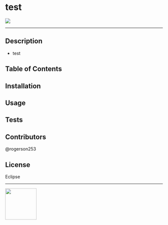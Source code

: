 # test
  <img src="https://img.shields.io/badge/License-MIT-blue">
  <hr>
  
  ## Description
  * test

  ## Table of Contents

  ## Installation

  ## Usage

  ## Tests

  ## Contributors
  @rogerson253
  
  ## License
  Eclipse
  <hr>
  
  
<img align="left" src="https://avatars2.githubusercontent.com/u/57200095?v=4" height="100" width="100">